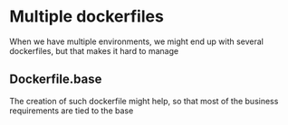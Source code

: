 # Multiple dockerfiles
When we have multiple environments, we might end up with several dockerfiles, but that makes it hard to manage

## Dockerfile.base
The creation of such dockerfile might help, so that most of the business requirements are tied to the base
